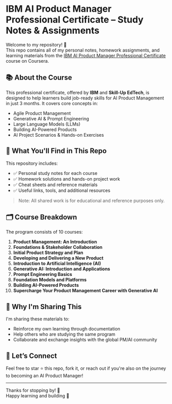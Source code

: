 # IBM AI Product Manager Professional Certificate – Study Notes & Assignments

Welcome to my repository! 👋  
This repo contains all of my personal notes, homework assignments, and learning materials from the [IBM AI Product Manager Professional Certificate](https://www.coursera.org/professional-certificates/ai-product-manager) course on Coursera.

## 📚 About the Course

This professional certificate, offered by **IBM** and **Skill-Up EdTech**, is designed to help learners build job-ready skills for AI Product Management in just 3 months. It covers core concepts in:

- Agile Product Management  
- Generative AI & Prompt Engineering  
- Large Language Models (LLMs)  
- Building AI-Powered Products  
- AI Project Scenarios & Hands-on Exercises  

## 🧠 What You'll Find in This Repo

This repository includes:

- ✅ Personal study notes for each course  
- ✅ Homework solutions and hands-on project work  
- ✅ Cheat sheets and reference materials  
- ✅ Useful links, tools, and additional resources  

> Note: All shared work is for educational and reference purposes only.

## 🗂️ Course Breakdown

The program consists of 10 courses:

1. **Product Management: An Introduction**  
2. **Foundations & Stakeholder Collaboration**  
3. **Initial Product Strategy and Plan**  
4. **Developing and Delivering a New Product**  
5. **Introduction to Artificial Intelligence (AI)**  
6. **Generative AI: Introduction and Applications**  
7. **Prompt Engineering Basics**  
8. **Foundation Models and Platforms**  
9. **Building AI-Powered Products**  
10. **Supercharge Your Product Management Career with Generative AI**

## 🚀 Why I'm Sharing This

I'm sharing these materials to:
- Reinforce my own learning through documentation  
- Help others who are studying the same program  
- Collaborate and exchange insights with the global PM/AI community

## 📩 Let’s Connect

Feel free to star ⭐ this repo, fork it, or reach out if you're also on the journey to becoming an AI Product Manager!

---

Thanks for stopping by! 🙌  
Happy learning and building 🚀
